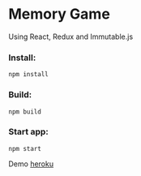 # Memory Game
Using React, Redux and Immutable.js

### Install:
```
npm install
```

### Build:
```
npm build
```

### Start app:
```
npm start
```

Demo
[heroku](https://memory-elements.herokuapp.com)
